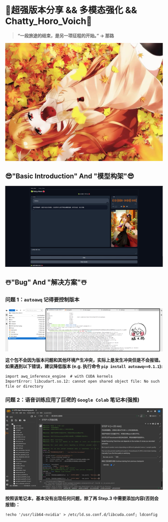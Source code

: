 # 🎯**超强版本分享 && 多模态强化 && Chatty_Horo_Voich**🎯
> **“一段旅途的结束，是另一项征程的开始。” -> 那路**

![alt text](src/pic/Bg-Pic-1.jpeg)

## **😎"Basic Introduction" And "模型构架"😎**








![alt text](图片.png)





## **☃️"Bug" And "解决方案"☃️**

### **问题 1：`autoawq` 记得要控制版本**
![alt text](src/pic/图片.png)

**这个包不会因为版本问题和其他环境产生冲突，实际上是发生冲突但是不会报错。如果遇到以下错误，建议降低版本 (e.g. 执行命令 `pip install autoawq==0.1.1`):**

    import awq_inference_engine  # with CUDA kernels
    ImportError: libcudart.so.12: cannot open shared object file: No such file or directory

### **问题 2：语音训练应用了巨佬的 `Google Colab` 笔记本(强推)**
![alt text](src/pic/图片1.png)

**按照该笔记本，基本没有出现任何问题，除了再 Step.3 中需要添加内容(否则会报错)：**

    !echo '/usr/lib64-nvidia' > /etc/ld.so.conf.d/libcuda.conf; ldconfig